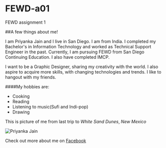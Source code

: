 # FEWD-a01
FEWD assignment 1

##A few things about me!

I am Priyanka Jain and I live in San Diego. I am from India. I completed my Bachelor's in Information Technology and worked as Technical Support Engineer in the past. Currently, I am pursuing FEWD from San Diego Continuing Education. I also have completed IMCP.

I want to be a Graphic Designer, sharing my creativity with the world. I also aspire to acquire more skills, with changing technologies and trends. I like to hangout with my friends.

####My hobbies are:
* Cooking
* Reading
* Listening to music(Sufi and Indi-pop)
* Drawing

This is picture of me from last trip to _White Sand Dunes_, _*New Mexico*_

![Priyanka Jain](https://user-images.githubusercontent.com/36007369/35755224-37477c02-081b-11e8-97b1-b4c5f6943dd6.jpg)

Check out more about me on [Facebook](https://www.facebook.com/prijain228)

